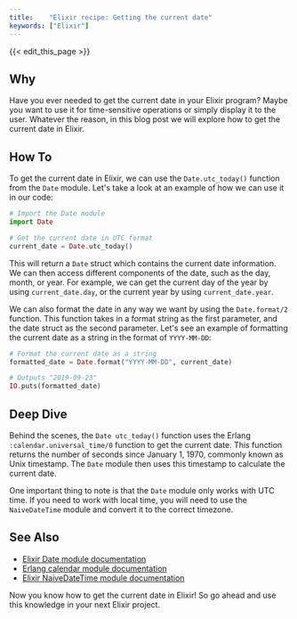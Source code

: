 ```yaml
---
title:    "Elixir recipe: Getting the current date"
keywords: ["Elixir"]
---
```


{{< edit_this_page >}}

## Why

Have you ever needed to get the current date in your Elixir program? Maybe you want to use it for time-sensitive operations or simply display it to the user. Whatever the reason, in this blog post we will explore how to get the current date in Elixir.

## How To

To get the current date in Elixir, we can use the `Date.utc_today()` function from the `Date` module. Let's take a look at an example of how we can use it in our code:

```Elixir
# Import the Date module
import Date

# Get the current date in UTC format
current_date = Date.utc_today()
```

This will return a `Date` struct which contains the current date information. We can then access different components of the date, such as the day, month, or year. For example, we can get the current day of the year by using `current_date.day`, or the current year by using `current_date.year`.

We can also format the date in any way we want by using the `Date.format/2` function. This function takes in a format string as the first parameter, and the date struct as the second parameter. Let's see an example of formatting the current date as a string in the format of `YYYY-MM-DD`:

```Elixir
# Format the current date as a string
formatted_date = Date.format("YYYY-MM-DD", current_date)

# Outputs "2019-09-23"
IO.puts(formatted_date)
```

## Deep Dive

Behind the scenes, the `Date utc_today()` function uses the Erlang `:calendar.universal_time/0` function to get the current date. This function returns the number of seconds since January 1, 1970, commonly known as Unix timestamp. The `Date` module then uses this timestamp to calculate the current date.

One important thing to note is that the `Date` module only works with UTC time. If you need to work with local time, you will need to use the `NaiveDateTime` module and convert it to the correct timezone.

## See Also

- [Elixir Date module documentation](https://hexdocs.pm/elixir/Date.html)
- [Erlang calendar module documentation](http://erlang.org/doc/man/calendar.html)
- [Elixir NaiveDateTime module documentation](https://hexdocs.pm/elixir/NaiveDateTime.html)

Now you know how to get the current date in Elixir! So go ahead and use this knowledge in your next Elixir project.